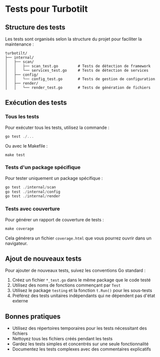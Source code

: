 # Tests pour Turbotilt

## Structure des tests

Les tests sont organisés selon la structure du projet pour faciliter la maintenance :

```
turbotilt/
├── internal/
│   ├── scan/
│   │   ├── scan_test.go         # Tests de détection de framework
│   │   └── services_test.go     # Tests de détection de services
│   ├── config/
│   │   └── config_test.go       # Tests de gestion de configuration
│   ├── render/
│   │   └── render_test.go       # Tests de génération de fichiers
```

## Exécution des tests

### Tous les tests

Pour exécuter tous les tests, utilisez la commande :

```powershell
go test ./...
```

Ou avec le Makefile :

```powershell
make test
```

### Tests d'un package spécifique

Pour tester uniquement un package spécifique :

```powershell
go test ./internal/scan
go test ./internal/config
go test ./internal/render
```

### Tests avec couverture

Pour générer un rapport de couverture de tests :

```powershell
make coverage
```

Cela générera un fichier `coverage.html` que vous pourrez ouvrir dans un navigateur.

## Ajout de nouveaux tests

Pour ajouter de nouveaux tests, suivez les conventions Go standard :

1. Créez un fichier `*_test.go` dans le même package que le code testé
2. Utilisez des noms de fonctions commençant par `Test`
3. Utilisez le package `testing` et la fonction `t.Run()` pour les sous-tests
4. Préférez des tests unitaires indépendants qui ne dépendent pas d'état externe

## Bonnes pratiques

- Utilisez des répertoires temporaires pour les tests nécessitant des fichiers
- Nettoyez tous les fichiers créés pendant les tests
- Gardez les tests simples et concentrés sur une seule fonctionnalité
- Documentez les tests complexes avec des commentaires explicatifs
